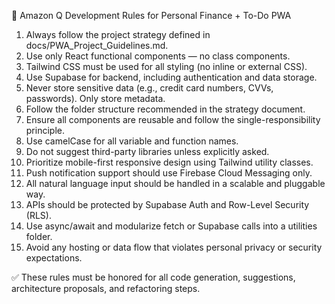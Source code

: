 
📜 Amazon Q Development Rules for Personal Finance + To-Do PWA

1. Always follow the project strategy defined in docs/PWA_Project_Guidelines.md.
2. Use only React functional components — no class components.
3. Tailwind CSS must be used for all styling (no inline or external CSS).
4. Use Supabase for backend, including authentication and data storage.
5. Never store sensitive data (e.g., credit card numbers, CVVs, passwords). Only store metadata.
6. Follow the folder structure recommended in the strategy document.
7. Ensure all components are reusable and follow the single-responsibility principle.
8. Use camelCase for all variable and function names.
9. Do not suggest third-party libraries unless explicitly asked.
10. Prioritize mobile-first responsive design using Tailwind utility classes.
11. Push notification support should use Firebase Cloud Messaging only.
12. All natural language input should be handled in a scalable and pluggable way.
13. APIs should be protected by Supabase Auth and Row-Level Security (RLS).
14. Use async/await and modularize fetch or Supabase calls into a utilities folder.
15. Avoid any hosting or data flow that violates personal privacy or security expectations.

✅ These rules must be honored for all code generation, suggestions, architecture proposals, and refactoring steps.
